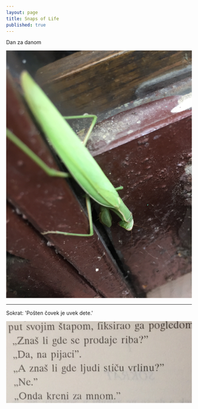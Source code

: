 ```yaml
---
layout: page
title: Snaps of Life
published: true
---
```

Dan za danom

!['omoljka](https://github.com/FilipKmn/filipkmn.github.io/blob/master/assets/images/ikigai/IMG_2207.JPG?raw=true)

<hr>

Sokrat: 'Pošten čovek je uvek dete.'

![stap i Skorat](https://github.com/FilipKmn/filipkmn.github.io/blob/master/assets/images/ikigai/IMG_2060.jpg?raw=true)
